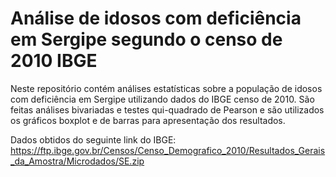 # Análise de idosos com deficiência em Sergipe segundo o censo de 2010 IBGE
Neste repositório contém análises estatísticas sobre a população de idosos com deficiência em Sergipe utilizando dados do IBGE censo de 2010. São feitas análises bivariadas e testes qui-quadrado de Pearson e são utilizados os gráficos boxplot e de barras para apresentação dos resultados.

Dados obtidos do seguinte link do IBGE: https://ftp.ibge.gov.br/Censos/Censo_Demografico_2010/Resultados_Gerais_da_Amostra/Microdados/SE.zip
